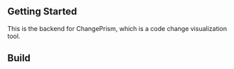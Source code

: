 ## Getting Started

This is the backend for ChangePrism, which is a code change visualization tool.

## Build

